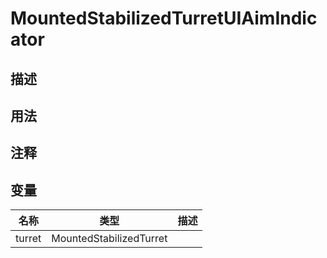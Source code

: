 # MountedStabilizedTurretUIAimIndicator

## 描述

## 用法

## 注释

## 变量
| 名称 | 类型 | 描述 |
| ----------- | ----------- | ----------- |
| turret | MountedStabilizedTurret |  |
